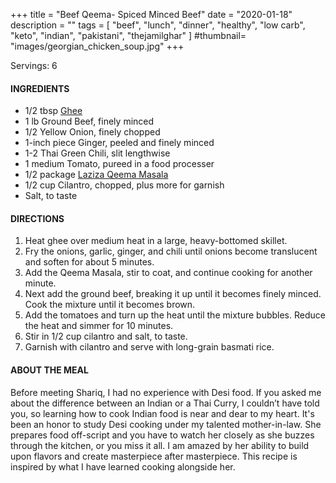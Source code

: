 +++
title = "Beef Qeema- Spiced Minced Beef"
date = "2020-01-18"
description = ""
tags = [
    "beef",
    "lunch",
    "dinner",
    "healthy",
    "low carb", 
    "keto", 
    "indian",
    "pakistani",
    "thejamilghar"
]
#thumbnail= "images/georgian_chicken_soup.jpg"
+++

Servings: 6 <!--more-->

#### INGREDIENTS 

* 1/2 tbsp [Ghee](https://amzn.to/2ZkJkrW) 
* 1 lb Ground Beef, finely minced 
* 1/2 Yellow Onion, finely chopped 
* 1-inch piece Ginger, peeled and finely minced
* 1-2 Thai Green Chili, slit lengthwise 
* 1 medium Tomato, pureed in a food processer 
* 1/2 package [Laziza Qeema Masala](https://amzn.to/3b4Y4B0)
* 1/2 cup Cilantro, chopped, plus more for garnish 
* Salt, to taste 

#### DIRECTIONS 

1. Heat ghee over medium heat in a large, heavy-bottomed skillet.
2. Fry the onions, garlic, ginger, and chili until onions become translucent and soften for about 5 minutes. 
3. Add the Qeema Masala, stir to coat, and continue cooking for another minute.
4. Next add the ground beef, breaking it up until it becomes finely minced. Cook the mixture until it becomes brown. 
5. Add the tomatoes and turn up the heat until the mixture bubbles. Reduce the heat and simmer for 10 minutes. 
6. Stir in 1/2 cup cilantro and salt, to taste.
7. Garnish with cilantro and serve with long-grain basmati rice. 

#### ABOUT THE MEAL 

Before meeting Shariq, I had no experience with Desi food. If you asked me about the difference between an Indian or a Thai Curry, I couldn’t have told you, so learning how to cook Indian food is near and dear to my heart. It's been an honor to study Desi cooking under my talented mother-in-law. She prepares food off-script and you have to watch her closely as she buzzes through the kitchen, or you miss it all. I am amazed by her ability to build upon flavors and create masterpiece after masterpiece. This recipe is inspired by what I have learned cooking alongside her.

